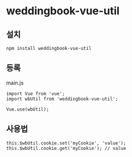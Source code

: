 # weddingbook-vue-util

## 설치 
```
npm install weddingbook-vue-util
```

## 등록
main.js
```
import Vue from 'vue';
import wbUtil from 'weddingbook-vue-util';

Vue.use(wbUtil);
```

## 사용법
```
this.$wbUtil.cookie.set('myCookie', 'value');
this.$wbUtil.cookie.get('myCookie'); // value
```